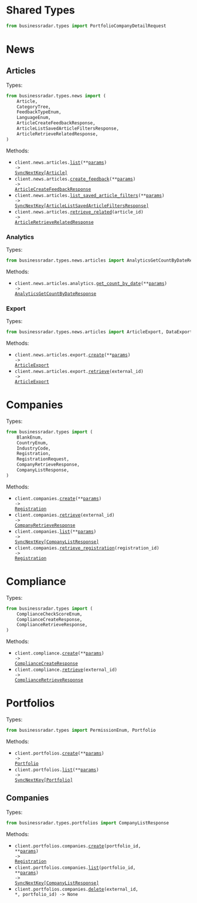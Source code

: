 # Shared Types

```python
from businessradar.types import PortfolioCompanyDetailRequest
```

# News

## Articles

Types:

```python
from businessradar.types.news import (
    Article,
    CategoryTree,
    FeedbackTypeEnum,
    LanguageEnum,
    ArticleCreateFeedbackResponse,
    ArticleListSavedArticleFiltersResponse,
    ArticleRetrieveRelatedResponse,
)
```

Methods:

- <code title="get /ext/v3/articles">client.news.articles.<a href="./src/businessradar/resources/news/articles/articles.py">list</a>(\*\*<a href="src/businessradar/types/news/article_list_params.py">params</a>) -> <a href="./src/businessradar/types/news/article.py">SyncNextKey[Article]</a></code>
- <code title="post /ext/v3/articles/feedback/">client.news.articles.<a href="./src/businessradar/resources/news/articles/articles.py">create_feedback</a>(\*\*<a href="src/businessradar/types/news/article_create_feedback_params.py">params</a>) -> <a href="./src/businessradar/types/news/article_create_feedback_response.py">ArticleCreateFeedbackResponse</a></code>
- <code title="get /ext/v3/saved_article_filters">client.news.articles.<a href="./src/businessradar/resources/news/articles/articles.py">list_saved_article_filters</a>(\*\*<a href="src/businessradar/types/news/article_list_saved_article_filters_params.py">params</a>) -> <a href="./src/businessradar/types/news/article_list_saved_article_filters_response.py">SyncNextKey[ArticleListSavedArticleFiltersResponse]</a></code>
- <code title="get /ext/v3/articles/{article_id}/related/">client.news.articles.<a href="./src/businessradar/resources/news/articles/articles.py">retrieve_related</a>(article_id) -> <a href="./src/businessradar/types/news/article_retrieve_related_response.py">ArticleRetrieveRelatedResponse</a></code>

### Analytics

Types:

```python
from businessradar.types.news.articles import AnalyticsGetCountByDateResponse
```

Methods:

- <code title="get /ext/v3/articles/analytics/dates/">client.news.articles.analytics.<a href="./src/businessradar/resources/news/articles/analytics.py">get_count_by_date</a>(\*\*<a href="src/businessradar/types/news/articles/analytics_get_count_by_date_params.py">params</a>) -> <a href="./src/businessradar/types/news/articles/analytics_get_count_by_date_response.py">AnalyticsGetCountByDateResponse</a></code>

### Export

Types:

```python
from businessradar.types.news.articles import ArticleExport, DataExportFileType, MediaTypeEnum
```

Methods:

- <code title="post /ext/v3/articles/export/">client.news.articles.export.<a href="./src/businessradar/resources/news/articles/export.py">create</a>(\*\*<a href="src/businessradar/types/news/articles/export_create_params.py">params</a>) -> <a href="./src/businessradar/types/news/articles/article_export.py">ArticleExport</a></code>
- <code title="get /ext/v3/articles/export/{external_id}">client.news.articles.export.<a href="./src/businessradar/resources/news/articles/export.py">retrieve</a>(external_id) -> <a href="./src/businessradar/types/news/articles/article_export.py">ArticleExport</a></code>

# Companies

Types:

```python
from businessradar.types import (
    BlankEnum,
    CountryEnum,
    IndustryCode,
    Registration,
    RegistrationRequest,
    CompanyRetrieveResponse,
    CompanyListResponse,
)
```

Methods:

- <code title="post /ext/v3/companies">client.companies.<a href="./src/businessradar/resources/companies.py">create</a>(\*\*<a href="src/businessradar/types/company_create_params.py">params</a>) -> <a href="./src/businessradar/types/registration.py">Registration</a></code>
- <code title="get /ext/v3/companies/{external_id}">client.companies.<a href="./src/businessradar/resources/companies.py">retrieve</a>(external_id) -> <a href="./src/businessradar/types/company_retrieve_response.py">CompanyRetrieveResponse</a></code>
- <code title="get /ext/v3/companies">client.companies.<a href="./src/businessradar/resources/companies.py">list</a>(\*\*<a href="src/businessradar/types/company_list_params.py">params</a>) -> <a href="./src/businessradar/types/company_list_response.py">SyncNextKey[CompanyListResponse]</a></code>
- <code title="get /ext/v3/registrations/{registration_id}">client.companies.<a href="./src/businessradar/resources/companies.py">retrieve_registration</a>(registration_id) -> <a href="./src/businessradar/types/registration.py">Registration</a></code>

# Compliance

Types:

```python
from businessradar.types import (
    ComplianceCheckScoreEnum,
    ComplianceCreateResponse,
    ComplianceRetrieveResponse,
)
```

Methods:

- <code title="post /ext/v3/compliance">client.compliance.<a href="./src/businessradar/resources/compliance.py">create</a>(\*\*<a href="src/businessradar/types/compliance_create_params.py">params</a>) -> <a href="./src/businessradar/types/compliance_create_response.py">ComplianceCreateResponse</a></code>
- <code title="get /ext/v3/compliance/{external_id}">client.compliance.<a href="./src/businessradar/resources/compliance.py">retrieve</a>(external_id) -> <a href="./src/businessradar/types/compliance_retrieve_response.py">ComplianceRetrieveResponse</a></code>

# Portfolios

Types:

```python
from businessradar.types import PermissionEnum, Portfolio
```

Methods:

- <code title="post /ext/v3/portfolios">client.portfolios.<a href="./src/businessradar/resources/portfolios/portfolios.py">create</a>(\*\*<a href="src/businessradar/types/portfolio_create_params.py">params</a>) -> <a href="./src/businessradar/types/portfolio.py">Portfolio</a></code>
- <code title="get /ext/v3/portfolios">client.portfolios.<a href="./src/businessradar/resources/portfolios/portfolios.py">list</a>(\*\*<a href="src/businessradar/types/portfolio_list_params.py">params</a>) -> <a href="./src/businessradar/types/portfolio.py">SyncNextKey[Portfolio]</a></code>

## Companies

Types:

```python
from businessradar.types.portfolios import CompanyListResponse
```

Methods:

- <code title="post /ext/v3/portfolios/{portfolio_id}/companies">client.portfolios.companies.<a href="./src/businessradar/resources/portfolios/companies.py">create</a>(portfolio_id, \*\*<a href="src/businessradar/types/portfolios/company_create_params.py">params</a>) -> <a href="./src/businessradar/types/registration.py">Registration</a></code>
- <code title="get /ext/v3/portfolios/{portfolio_id}/companies">client.portfolios.companies.<a href="./src/businessradar/resources/portfolios/companies.py">list</a>(portfolio_id, \*\*<a href="src/businessradar/types/portfolios/company_list_params.py">params</a>) -> <a href="./src/businessradar/types/portfolios/company_list_response.py">SyncNextKey[CompanyListResponse]</a></code>
- <code title="delete /ext/v3/portfolios/{portfolio_id}/companies/{external_id}">client.portfolios.companies.<a href="./src/businessradar/resources/portfolios/companies.py">delete</a>(external_id, \*, portfolio_id) -> None</code>

